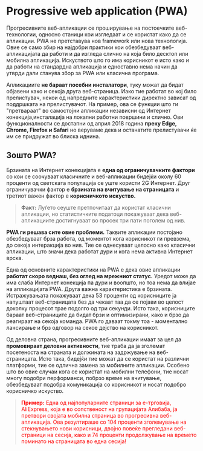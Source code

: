 # Progressive web application (PWA)

Прогресивните веб-апликации се проширување на постоечките веб-технологии, односно станици кои изгледаат и се користат како да се апликации. PWA не претставува нов framework или нова технологија. Овие се само збир на најдобри практики кои обезбедуваат веб-апликацијата да работи и да изгледа слично на која било десктоп или мобилна апликација. Искуството што го има корисникот е исто како и да работи на стандардна апликација и едноставно нема начин да утврди дали станува збор за PWA или класична програма.<br>

Апликациите **не бараат посебни инсталатори**, туку можат да бидат објавени како и секоја друга веб-страница. Иако тие работат во кој било прелистувач, некои од напредните карактеристики директно зависат од поддршката на прелистувачот. На пример, ова се функции што ги "претвараат" во самостојни апликации независни од Интернет конекција,инсталација на локални работни површини и слично. Ови функционалности се достапни од април 2018 година **преку Edge, Chrome, Firefox и Safari** но веруваме дека и останатите прелистувачи ќе им се придружат во блиска иднина. 

## Зошто PWA?

Брзината на Интернет конекцијата е **една од ограничувачките фактори** со кои се соочуваат класичните и веб-апликации бидејќи околу 60 проценти од светската популација се уште користи 2G Интернет. Друг ограничувачки фактор е **брзината на вчитување на страницата** и третиот важен фактор е **корисничкото искуство.** 

> **Факт:** Луѓето сеуште претпочитаат да користат класични апликации, но статистичките податоци покажуваат дека веб-апликациите достигнуваат во просек три пати поголем од нив.

**PWA ги решава сите овие проблеми.** Таквите апликации постојано обезбедуваат брза работа, од моментот кога корисникот ги превзема, до секоја интеракција во нив. Тие се однесуваат целосно како класични апликации, што значи дека работат дури и кога нема активна Интернет врска. 

Една од основните карактеристики на PWA е дека овие апликации **работат скоро веднаш, без оглед на мрежниот статус.** Уредот може да има слаба Интернет конекција па дури и воопшто, но тоа нема да влијае на апликацијата PWA. Друга важна карактеристика е брзината. Истражувањата покажуваат дека 53 проценти од корисниците ја напуштаат веб-страницата без да чекаат таа да се појави во целост доколку процесот трае подолго од три секунди. Исто така, корисниците бараат веб-страниците да бидат брзи и оптимизирани, како и брзо да реагираат на секоја команда. PWA го даваат токму тоа - моментално лансирање и брз одговор на секое дејство на корисникот.

Од деловна страна, прогресивните веб-апликации имаат за цел да **промовираат деловни активности**, тие траба да ја зголемат посетеноста на страната и должината на задржување на веб-страницата. Исто така, бидејќи тие можат да се користат на различни платформи, тие се одлична замена за мобилните апликации. Особено што во овие случаи кога се користат на мобилни телефони, тие носат многу подобри перформанси, побрзо време на вчитување, обезбедуваат подобра комуникација со корисникот и носат подобро корисничко искуство.

> <span style="color:red"> **Пример:** Една од најпопуларните страници за е-трговија, AliExpress, која е во сопственост на групацијата Алибаба, ја претвори својата мобилна страница во прогресивна веб-апликација. Ова резултираше со 104 проценти зголемување на стекнувањето нови корисници, двојно повеќе прегледани веб-страници на сесија, како и 74 проценти продолжување на времето поминато на страницата во една сесија! </span>
